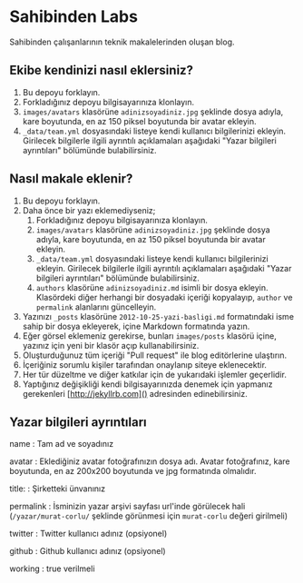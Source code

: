 # Sahibinden Labs

Sahibinden çalışanlarının teknik makalelerinden oluşan blog.

## Ekibe kendinizi nasıl eklersiniz?

1. Bu depoyu forklayın.
2. Forkladığınız depoyu bilgisayarınıza klonlayın.
3. `images/avatars` klasörüne `adinizsoyadiniz.jpg` şeklinde dosya adıyla, kare boyutunda, en az 150 piksel boyutunda bir avatar ekleyin.
4. `_data/team.yml` dosyasındaki listeye kendi kullanıcı bilgilerinizi ekleyin. Girilecek bilgilerle ilgili ayrıntılı açıklamaları aşağıdaki "Yazar bilgileri ayrıntıları" bölümünde bulabilirsiniz.

## Nasıl makale eklenir?

1. Bu depoyu forklayın.
2. Daha önce bir yazı eklemediyseniz;
    1. Forkladığınız depoyu bilgisayarınıza klonlayın.
    2. `images/avatars` klasörüne `adinizsoyadiniz.jpg` şeklinde dosya adıyla, kare boyutunda, en az 150 piksel boyutunda bir avatar ekleyin.
    3. `_data/team.yml` dosyasındaki listeye kendi kullanıcı bilgilerinizi ekleyin. Girilecek bilgilerle ilgili ayrıntılı açıklamaları aşağıdaki "Yazar bilgileri ayrıntıları" bölümünde bulabilirsiniz.
    4. `authors` klasörüne `adinizsoyadiniz.md` isimli bir dosya ekleyin. Klasördeki diğer herhangi bir dosyadaki içeriği kopyalayıp, `author` ve `permalink` alanlarını güncelleyin.
3. Yazınızı `_posts` klasörüne `2012-10-25-yazi-basligi.md` formatındaki isme sahip bir dosya ekleyerek, içine Markdown formatında yazın.
4. Eğer görsel eklemeniz gerekirse, bunları `images/posts` klasörü içine, yazınız için yeni bir klasör açıp kullanabilirsiniz.
5. Oluşturduğunuz tüm içeriği "Pull request" ile blog editörlerine ulaştırın.
6. İçeriğiniz sorumlu kişiler tarafından onaylanıp siteye eklenecektir.
7. Her tür düzeltme ve diğer katkılar için de yukarıdaki işlemler geçerlidir.
8. Yaptığınız değişikliği kendi bilgisayarınızda denemek için yapmanız gerekenleri [http://jekyllrb.com]() adresinden edinebilirsiniz.

## Yazar bilgileri ayrıntıları

name
: Tam ad ve soyadınız

avatar
: Eklediğiniz avatar fotoğrafınızın dosya adı. Avatar fotoğrafınız, kare boyutunda, en az 200x200 boyutunda ve jpg formatında olmalıdır.

title:
: Şirketteki ünvanınız

permalink
: İsminizin yazar arşivi sayfası url'inde görülecek hali (`/yazar/murat-corlu/` şeklinde görünmesi için `murat-corlu` değeri girilmeli)

twitter
: Twitter kullanıcı adınız (opsiyonel)

github
: Github kullanıcı adınız (opsiyonel)

working
: true verilmeli
